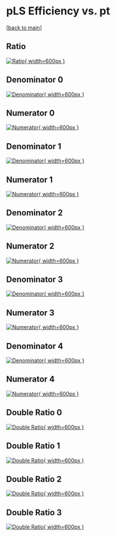 # pLS Efficiency vs. pt

[[back to main](./)]



## Ratio

[![Ratio](../mtv/var/pLS_vtr_211_1_eff_pt.png){ width=600px }](../mtv/var/pLS_vtr_211_1_eff_pt.pdf)

## Denominator 0

[![Denominator](../mtv/den/pLS_vtr_211_1_eff_pt_den0.png){ width=600px }](../mtv/den/pLS_vtr_211_1_eff_pt_den0.pdf)

## Numerator 0

[![Numerator](../mtv/num/pLS_vtr_211_1_eff_pt_num0.png){ width=600px }](../mtv/num/pLS_vtr_211_1_eff_pt_num0.pdf)

## Denominator 1

[![Denominator](../mtv/den/pLS_vtr_211_1_eff_pt_den1.png){ width=600px }](../mtv/den/pLS_vtr_211_1_eff_pt_den1.pdf)

## Numerator 1

[![Numerator](../mtv/num/pLS_vtr_211_1_eff_pt_num1.png){ width=600px }](../mtv/num/pLS_vtr_211_1_eff_pt_num1.pdf)

## Denominator 2

[![Denominator](../mtv/den/pLS_vtr_211_1_eff_pt_den2.png){ width=600px }](../mtv/den/pLS_vtr_211_1_eff_pt_den2.pdf)

## Numerator 2

[![Numerator](../mtv/num/pLS_vtr_211_1_eff_pt_num2.png){ width=600px }](../mtv/num/pLS_vtr_211_1_eff_pt_num2.pdf)

## Denominator 3

[![Denominator](../mtv/den/pLS_vtr_211_1_eff_pt_den3.png){ width=600px }](../mtv/den/pLS_vtr_211_1_eff_pt_den3.pdf)

## Numerator 3

[![Numerator](../mtv/num/pLS_vtr_211_1_eff_pt_num3.png){ width=600px }](../mtv/num/pLS_vtr_211_1_eff_pt_num3.pdf)

## Denominator 4

[![Denominator](../mtv/den/pLS_vtr_211_1_eff_pt_den4.png){ width=600px }](../mtv/den/pLS_vtr_211_1_eff_pt_den4.pdf)

## Numerator 4

[![Numerator](../mtv/num/pLS_vtr_211_1_eff_pt_num4.png){ width=600px }](../mtv/num/pLS_vtr_211_1_eff_pt_num4.pdf)

## Double Ratio 0

[![Double Ratio](../mtv/ratio/pLS_vtr_211_1_eff_pt_ratio0.png){ width=600px }](../mtv/ratio/pLS_vtr_211_1_eff_pt_ratio0.pdf)

## Double Ratio 1

[![Double Ratio](../mtv/ratio/pLS_vtr_211_1_eff_pt_ratio1.png){ width=600px }](../mtv/ratio/pLS_vtr_211_1_eff_pt_ratio1.pdf)

## Double Ratio 2

[![Double Ratio](../mtv/ratio/pLS_vtr_211_1_eff_pt_ratio2.png){ width=600px }](../mtv/ratio/pLS_vtr_211_1_eff_pt_ratio2.pdf)

## Double Ratio 3

[![Double Ratio](../mtv/ratio/pLS_vtr_211_1_eff_pt_ratio3.png){ width=600px }](../mtv/ratio/pLS_vtr_211_1_eff_pt_ratio3.pdf)

